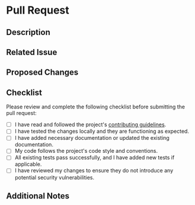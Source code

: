 # Pull Request

## Description

<!-- Provide a brief description of the changes introduced by this pull request. -->

## Related Issue

<!-- If this pull request addresses or relates to any issue(s), provide the issue number(s) and a brief description. -->

## Proposed Changes

<!-- Explain the changes made in this pull request and how they address the issue(s) or improve the project. -->

## Checklist

Please review and complete the following checklist before submitting the pull request:

- [ ] I have read and followed the project's [contributing guidelines](link-to-contributing-guidelines).
- [ ] I have tested the changes locally and they are functioning as expected.
- [ ] I have added necessary documentation or updated the existing documentation.
- [ ] My code follows the project's code style and conventions.
- [ ] All existing tests pass successfully, and I have added new tests if applicable.
- [ ] I have reviewed my changes to ensure they do not introduce any potential security vulnerabilities.

## Additional Notes

<!-- Add any additional information, context, or notes that might be helpful for reviewers. -->
